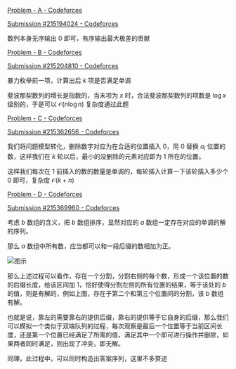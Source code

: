[Problem - A - Codeforces](https://codeforces.com/contest/1853/problem/A)

[Submission #215194024 - Codeforces](https://codeforces.com/contest/1853/submission/215194024)

数列本身无序输出 $0$ 即可，有序输出最大极差的贡献

[Problem - B - Codeforces](https://codeforces.com/contest/1853/problem/B)

[Submission #215204810 - Codeforces](https://codeforces.com/contest/1853/submission/215204810)

暴力枚举前一项，计算出后 $k$ 项是否满足单调

斐波那契数列的增长是指数的，当末项为 $x$ 时，合法斐波那契数列的项数是 $\log x$ 级别的，于是可以 $\mathcal{O}(n\log n)$ 复杂度通过此题

[Problem - C - Codeforces](https://codeforces.com/contest/1853/problem/C)

[Submission #215362656 - Codeforces](https://codeforces.com/contest/1853/submission/215362656)

我们将问题模型转化，删除数字对应为在合适的位置插入 $0$，用 $0$ 替换 $a_i$ 位置的数，这样我们在 $k$ 轮以后，最小的没删除的元素对应即为 $1$ 所在的位置。

这样我们每次在 $1$ 前插入的数的数量是单调的，每轮插入计算一下该轮插入多少个 $0$ 即可，复杂度 $\mathcal O(k + n)$

[Problem - D - Codeforces](https://codeforces.com/contest/1853/problem/D)

[Submission #215369960 - Codeforces](https://codeforces.com/contest/1853/submission/215369960)

考虑 $b$ 数组的含义，把 $b$ 数组排序，显然对应的 $a$ 数组一定存在对应的单调的解的序列。

那么 $a$ 数组中所有数，应当都可以和一段后缀的数相加为正。

![图示](3.jpg)

那么上述过程可以看作，存在一个分割，分割右侧的每个数，形成一个该位置的数的后缀长度，给该区间加 $1$，恰好使得分割左侧的所有位置的结果，等于该处的 $b$ 的值，则是有解的，例如上图，存在于第二个和第三个位置间的分割，该 $b$ 数组有解。

也就是说，靠左的需要靠右的提供后缀，靠右的提供等于它自身的后缀，那么我们可以模拟一个类似于双端队列的过程，每次观察是最后一个位置等于当前区间长度，还是第一个位置已经满足了所需的值，满足其中一个即可进行操作并删除，如果两者同时满足，则出现了冲突，即无解。

同理，此过程中，可以同时构造出答案序列，这里不多赘述

